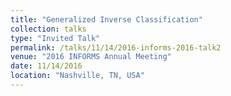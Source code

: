 ```yaml
---
title: "Generalized Inverse Classification"
collection: talks
type: "Invited Talk"
permalink: /talks/11/14/2016-informs-2016-talk2
venue: "2016 INFORMS Annual Meeting"
date: 11/14/2016
location: "Nashville, TN, USA"
---
```

